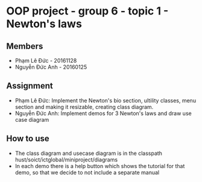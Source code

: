 # OOP project - group 6 - topic 1 - Newton's laws

## Members

- Phạm Lê Đức - 20161128
- Nguyễn Đức Anh - 20160125

## Assignment
- Phạm Lê Đức: Implement the Newton's bio section, ultility classes, menu section and making it resizable, creating class diagram.
- Nguyễn Đức Anh: Implement demos for 3 Newton's laws and draw use case diagram

## How to use
- The class diagram and usecase diagram is in the classpath hust/soict/ictglobal/miniproject/diagrams
- In each demo there is a help button which shows the tutorial for that demo, so that we decide to not include a separate manual
